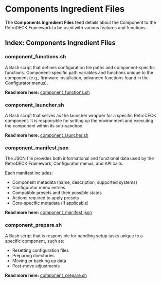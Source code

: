 # Components Ingredient Files

The **Components Ingredient Files** feed details about the Component to the RetroDECK Framework to be used with various features and functions.

## Index: Components Ingredient Files 

### component_functions.sh

A Bash script that defines configuration file paths and component-specific functions. Component-specific path variables and functions unique to the component (e.g., firmware installation, advanced functions found in the Configurator menus).

**Read more here:** [component_functions.sh](recipe-component-functions.md)

### component_launcher.sh

A Bash script that serves as the launcher wrapper for a specific RetroDECK component. It is responsible for setting up the environment and executing the component within its sub-sandbox.

**Read more here:** [component_launcher.sh](recipe-component-launcher.md)

### component_manifest.json

The JSON file provides both informational and functional data used by the RetroDECK Framework, Configurator menus, and API calls. 

Each manifest includes:

- Component metadata (name, description, supported systems)
- Configurator menu entries
- Compatible presets and their possible states
- Actions required to apply presets
- Core-specific metadata (if applicable)

**Read more here:** [component_manifest.json](recipe-component-manifest.md)

### component_prepare.sh

A Bash script that is responsible for handling setup tasks unique to a specific component, such as:

- Resetting configuration files
- Preparing directories
- Moving or backing up data
- Post-move adjustments

**Read more here:** [component_prepare.sh](recipe-component-prepare.md)

